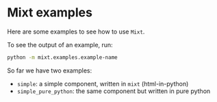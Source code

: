 # Mixt examples

Here are some examples to see how to use `Mixt`.

To see the output of an example, run:

```bash
python -m mixt.examples.example-name
```

So far we have two examples:

- `simple`: a simple component, written in `mixt` (html-in-python)
- `simple_pure_python`: the same component but written in pure python
